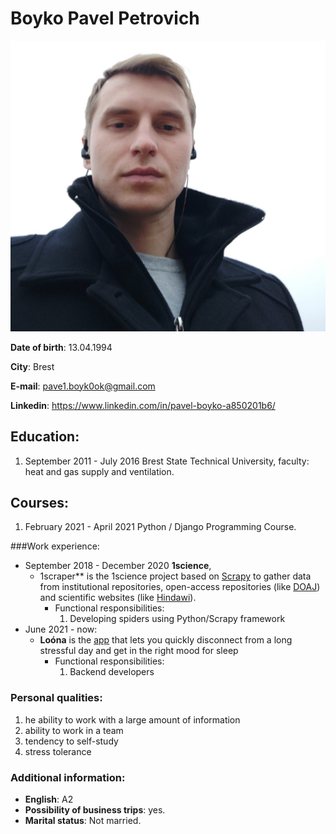 # Boyko Pavel Petrovich
![img.png](img.png)

**Date of birth**:  13.04.1994

**City**: Brest 

**E-mail**: pave1.boyk0ok@gmail.com

**Linkedin**: https://www.linkedin.com/in/pavel-boyko-a850201b6/

## Education:
1. September 2011 - July 2016 Brest State Technical University, faculty: heat and gas supply and ventilation.
## Courses:   
1. February 2021 - April 2021 Python / Django Programming Course.

###Work experience:

* September 2018 - December 2020 **1science**, 
  * 1scraper** is the 1science project based on [Scrapy](https://docs.scrapy.org/en/latest/) to gather 
  data from institutional repositories, open-access repositories 
  (like [DOAJ](https://doaj.org/)) and scientific websites (like [Hindawi](https://www.hindawi.com/)).
    * Functional responsibilities:
      1. Developing spiders using Python/Scrapy framework
* June 2021 - now:
  * **Loóna** is the [app](https://loona.app/) that lets you quickly disconnect from a long stressful day and get in the right mood for sleep 
    * Functional responsibilities:
      1. Backend developers
  
### Personal qualities:
  1. he ability to work with a large amount of information
  1. ability to work in a team
  1. tendency to self-study
  1. stress tolerance
### Additional information:
  * **English**: A2
  * **Possibility of business trips**: yes.
  * **Marital status**: Not married.